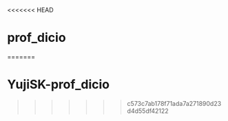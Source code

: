 <<<<<<< HEAD
# prof_dicio
=======
# YujiSK-prof_dicio
>>>>>>> c573c7ab178f71ada7a271890d23d4d55df42122
